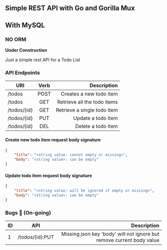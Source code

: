 ## Simple REST API with Go and Gorilla Mux
## With MySQL

### NO ORM

**Under Construction**

Just a simple rest API for a Todo List


### API Endpoints

| URI   |      Verb      |  Description |
|----------|:-------------:|------:|
| /todos |  POST | Creates a new todo item |
| /todos |  GET | Retrieve all the todo items |
| /todos/{id} |  GET | Retrieve a single todo item |
| /todos/{id} |  PUT | Update a todo item |
| /todos/{id} |  DEL | Delete a todo item |


#### Create new todo item request body signature

```json
{
	"title": "<string value: cannot empty or missing>",
	"body": "<string value>: can be empty"
}

```

#### Update todo item request body signature

```json
{
	"title": "<string value: will be ignored if empty or missing>",
	"body": "<string value>: can be empty"
}

```


### Bugs :poop: (On-going)

| ID   |      API      |  Description |
|----------|:-------------:|------:|
| 1 |  /todos/{id}:PUT | Missing json key 'body' will not ignore but remove current body value |
